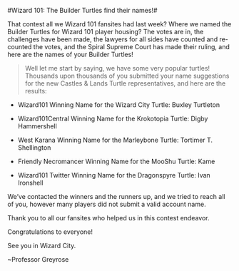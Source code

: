 #Wizard 101: The Builder Turtles find their names!#

That contest all we Wizard 101 fansites had last week? Where we named the Builder Turtles for Wizard 101 player housing? The votes are in, the challenges have been made, the lawyers for all sides have counted and re-counted the votes, and the Spiral Supreme Court has made their ruling, and here are the names of your Builder Turtles!

> Well let me start by saying, we have some very popular turtles! Thousands upon thousands of you submitted your name suggestions for the new Castles & Lands Turtle representatives, and here are the results:

 * Wizard101 Winning Name for the Wizard City Turtle: Buxley Turtleton
> 

 * Wizard101Central Winning Name for the Krokotopia Turtle: Digby Hammershell
> 

 * West Karana Winning Name for the Marleybone Turtle: Tortimer T. Shellington
> 

 * Friendly Necromancer Winning Name for the MooShu Turtle: Kame
> 
 * Wizard101 Twitter Winning Name for the Dragonspyre Turtle: Ivan Ironshell

> 

> 
We’ve contacted the winners and the runners up, and we tried to reach all of you, however many players did not submit a valid account name.

Thank you to all our fansites who helped us in this contest endeavor.

Congratulations to everyone!

See you in Wizard City.

~Professor Greyrose





